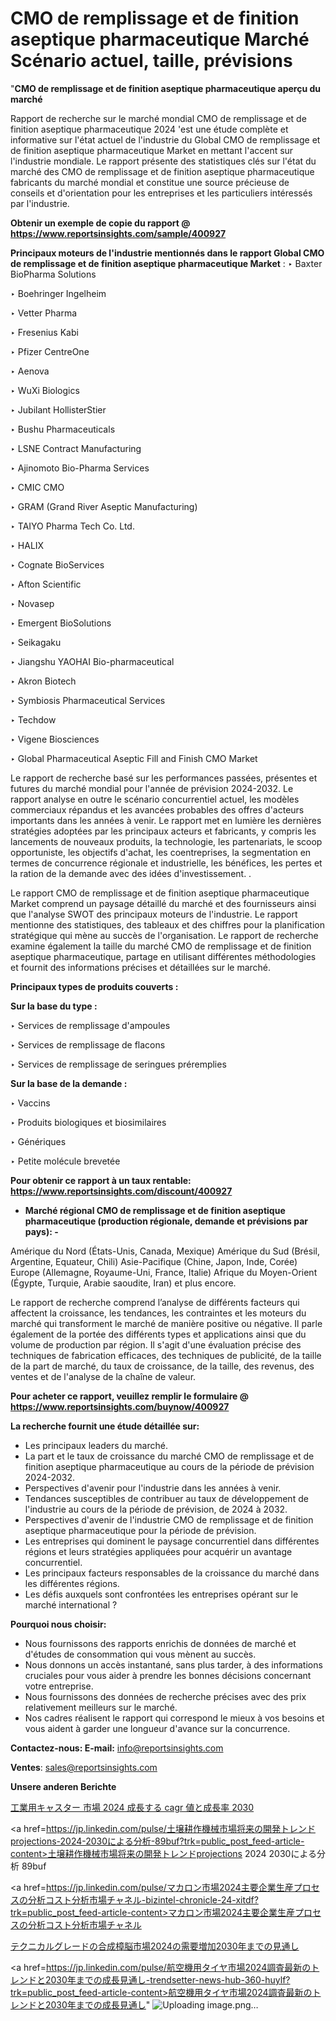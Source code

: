 # CMO de remplissage et de finition aseptique pharmaceutique Marché Scénario actuel, taille, prévisions

"<strong>CMO de remplissage et de finition aseptique pharmaceutique aperçu du marché</strong>

Rapport de recherche sur le marché mondial CMO de remplissage et de finition aseptique pharmaceutique 2024 'est une étude complète et informative sur l'état actuel de l'industrie du Global CMO de remplissage et de finition aseptique pharmaceutique Market en mettant l'accent sur l'industrie mondiale. Le rapport présente des statistiques clés sur l'état du marché des CMO de remplissage et de finition aseptique pharmaceutique fabricants du marché mondial et constitue une source précieuse de conseils et d'orientation pour les entreprises et les particuliers intéressés par l'industrie.

<strong>Obtenir un exemple de copie du rapport @ <a href=https://www.reportsinsights.com/sample/400927>https://www.reportsinsights.com/sample/400927</a></strong>

<strong>Principaux moteurs de l'industrie mentionnés dans le rapport Global CMO de remplissage et de finition aseptique pharmaceutique Market</strong> :
‣ Baxter BioPharma Solutions

‣ Boehringer Ingelheim

‣ Vetter Pharma

‣ Fresenius Kabi

‣ Pfizer CentreOne

‣ Aenova

‣ WuXi Biologics

‣ Jubilant HollisterStier

‣ Bushu Pharmaceuticals

‣ LSNE Contract Manufacturing

‣ Ajinomoto Bio-Pharma Services

‣ CMIC CMO

‣ GRAM (Grand River Aseptic Manufacturing)

‣ TAIYO Pharma Tech Co. Ltd.

‣ HALIX

‣ Cognate BioServices

‣ Afton Scientific

‣ Novasep

‣ Emergent BioSolutions

‣ Seikagaku

‣ Jiangshu YAOHAI Bio-pharmaceutical

‣ Akron Biotech

‣ Symbiosis Pharmaceutical Services

‣ Techdow

‣ Vigene Biosciences

‣ Global Pharmaceutical Aseptic Fill and Finish CMO Market

Le rapport de recherche basé sur les performances passées, présentes et futures du marché mondial pour l'année de prévision 2024-2032. Le rapport analyse en outre le scénario concurrentiel actuel, les modèles commerciaux répandus et les avancées probables des offres d'acteurs importants dans les années à venir. Le rapport met en lumière les dernières stratégies adoptées par les principaux acteurs et fabricants, y compris les lancements de nouveaux produits, la technologie, les partenariats, le scoop opportuniste, les objectifs d'achat, les coentreprises, la segmentation en termes de concurrence régionale et industrielle, les bénéfices, les pertes et la ration de la demande avec des idées d'investissement. .

Le rapport CMO de remplissage et de finition aseptique pharmaceutique Market comprend un paysage détaillé du marché et des fournisseurs ainsi que l'analyse SWOT des principaux moteurs de l'industrie. Le rapport mentionne des statistiques, des tableaux et des chiffres pour la planification stratégique qui mène au succès de l'organisation. Le rapport de recherche examine également la taille du marché CMO de remplissage et de finition aseptique pharmaceutique, partage en utilisant différentes méthodologies et fournit des informations précises et détaillées sur le marché.

<strong>Principaux types de produits couverts :</strong>

<strong>Sur la base du type :</Strong>

‣ Services de remplissage d'ampoules

‣ Services de remplissage de flacons

‣ Services de remplissage de seringues préremplies

<strong>Sur la base de la demande :</Strong>

‣ Vaccins

‣ Produits biologiques et biosimilaires

‣ Génériques

‣ Petite molécule brevetée

<strong>Pour obtenir ce rapport à un taux rentable: <a href=https://www.reportsinsights.com/discount/400927>https://www.reportsinsights.com/discount/400927</a></strong>
<ul>
  <li><strong>Marché régional CMO de remplissage et de finition aseptique pharmaceutique (production régionale, demande et prévisions par pays): -</strong></li>
</ul>
Amérique du Nord (États-Unis, Canada, Mexique)
Amérique du Sud (Brésil, Argentine, Equateur, Chili)
Asie-Pacifique (Chine, Japon, Inde, Corée)
Europe (Allemagne, Royaume-Uni, France, Italie)
Afrique du Moyen-Orient (Égypte, Turquie, Arabie saoudite, Iran) et plus encore.

Le rapport de recherche comprend l’analyse de différents facteurs qui affectent la croissance, les tendances, les contraintes et les moteurs du marché qui transforment le marché de manière positive ou négative. Il parle également de la portée des différents types et applications ainsi que du volume de production par région. Il s'agit d'une évaluation précise des techniques de fabrication efficaces, des techniques de publicité, de la taille de la part de marché, du taux de croissance, de la taille, des revenus, des ventes et de l'analyse de la chaîne de valeur.

<strong>Pour acheter ce rapport, veuillez remplir le formulaire @   <a href=https://www.reportsinsights.com/buynow/400927>https://www.reportsinsights.com/buynow/400927</a></strong>

<strong>La recherche fournit une étude détaillée sur:</strong>
<ul>
  <li>Les principaux leaders du marché.</li>
  <li>La part et le taux de croissance du marché CMO de remplissage et de finition aseptique pharmaceutique au cours de la période de prévision 2024-2032.</li>
  <li>Perspectives d'avenir pour l'industrie dans les années à venir.</li>
  <li>Tendances susceptibles de contribuer au taux de développement de l'industrie au cours de la période de prévision, de 2024 à 2032.</li>
  <li>Perspectives d'avenir de l'industrie CMO de remplissage et de finition aseptique pharmaceutique pour la période de prévision.</li>
  <li>Les entreprises qui dominent le paysage concurrentiel dans différentes régions et leurs stratégies appliquées pour acquérir un avantage concurrentiel.</li>
  <li>Les principaux facteurs responsables de la croissance du marché dans les différentes régions.</li>
  <li>Les défis auxquels sont confrontées les entreprises opérant sur le marché international ?</li>
</ul>
<strong>Pourquoi nous choisir:</strong>
<ul>
  <li>Nous fournissons des rapports enrichis de données de marché et d'études de consommation qui vous mènent au succès.</li>
  <li>Nous donnons un accès instantané, sans plus tarder, à des informations cruciales pour vous aider à prendre les bonnes décisions concernant votre entreprise.</li>
  <li>Nous fournissons des données de recherche précises avec des prix relativement meilleurs sur le marché.</li>
  <li>Nos cadres réalisent le rapport qui correspond le mieux à vos besoins et vous aident à garder une longueur d'avance sur la concurrence.</li>
</ul>
<strong>Contactez-nous:
</strong><strong>E-mail:</strong> <a href=mailto:info@reportsinsights.com>info@reportsinsights.com</a>

<strong>Ventes</strong>: <a href=mailto:sales@reportsinsights.com>sales@reportsinsights.com</a>

<strong>Unsere anderen Berichte</strong>

<a href=https://www.linkedin.com/pulse/工業用キャスター-市場-2024-成長する-cagr-値と成長率-2030-community-market-research-d9ybf/>工業用キャスター 市場 2024 成長する cagr 値と成長率 2030</a>

<a href=https://jp.linkedin.com/pulse/土壌耕作機械市場将来の開発トレンドprojections-2024-2030による分析-89buf?trk=public_post_feed-article-content>土壌耕作機械市場将来の開発トレンドprojections 2024 2030による分析 89buf</a>

<a href=https://jp.linkedin.com/pulse/マカロン市場2024主要企業生産プロセスの分析コスト分析市場チャネル-bizintel-chronicle-24-xitdf?trk=public_post_feed-article-content>マカロン市場2024主要企業生産プロセスの分析コスト分析市場チャネル</a>

<a href=https://www.linkedin.com/pulse/テクニカルグレードの合成樟脳市場2024の需要増加2030年までの見通し-infopulse-daily-360-jp48f/>テクニカルグレードの合成樟脳市場2024の需要増加2030年までの見通し</a>

<a href=https://jp.linkedin.com/pulse/航空機用タイヤ市場2024調査最新のトレンドと2030年までの成長見通し-trendsetter-news-hub-360-huylf?trk=public_post_feed-article-content>航空機用タイヤ市場2024調査最新のトレンドと2030年までの成長見通し</a>"
![Uploading image.png…]()
